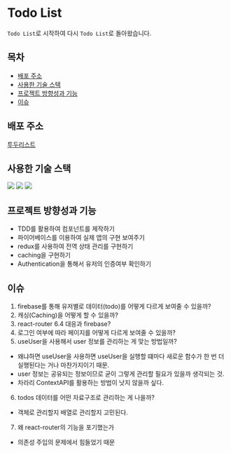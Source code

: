 # Todo List

`Todo List`로 시작하여 다시 `Todo List`로 돌아왔습니다.

## 목차
- [배포 주소](#배포-주소)
- [사용한 기술 스택](#사용한-기술-스택)
- [프로젝트 방향성과 기능](#프로젝트-방향성과-기능)
- [이슈](#이슈)
  
</detail>

## 배포 주소
[투두리스트](https://todo-list-unsnruu.vercel.app/)

## 사용한 기술 스택

<div>
  <img src="https://img.shields.io/badge/TypeScript-3178C6?style=for-the-badge&logo=TypeScript&logoColor=white"/>
  <img src="https://img.shields.io/badge/React-61DAFB?style=for-the-badge&logo=React&logoColor=white"/>
  <img src="https://img.shields.io/badge/Firebase-FFCA28?style=for-the-badge&logo=Firebase&logoColor=white"/>
</div>

## 프로젝트 방향성과 기능

- TDD를 활용하여 컴포넌트를 제작하기
- 파이어베이스를 이용하여 실제 앱의 구현 보여주기
- redux를 사용하여 전역 상태 관리를 구현하기
- caching을 구현하기
- Authentication을 통해서 유저의 인증여부 확인하기

## 이슈

1. firebase를 통해 유저별로 데이터(todo)를 어떻게 다르게 보여줄 수 있을까?
2. 캐싱(Caching)을 어떻게 할 수 있을까?
3. react-router 6.4 대응과 firebase?
4. 로그인 여부에 따라 페이지를 어떻게 다르게 보여줄 수 있을까?
5. useUser을 사용해서 user 정보를 관리하는 게 맞는 방법일까?

- 왜냐하면 useUser을 사용하면 useUser을 실행할 떄마다 새로운 함수가 한 번 더 실행된다는 거나 마찬가지이기 때문.
- user 정보는 공유되는 정보이므로 굳이 그렇게 관리할 필요가 있을까 생각되는 것.
- 차라리 ContextAPI를 활용하는 방법이 낫지 않을까 싶다.

6. todos 데이터를 어떤 자료구조로 관리하는 게 나을까?

- 객체로 관리할지 배열로 관리할지 고민된다.

7. 왜 react-router의 기능을 포기했는가

- 의존성 주입의 문제에서 힘들었기 때문
